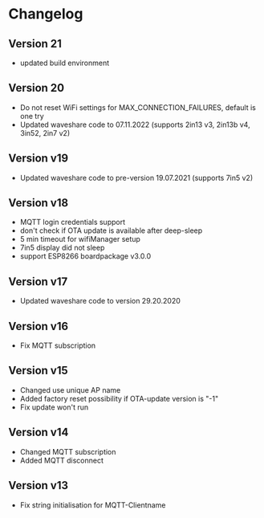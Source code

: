 # Changelog

## Version 21
- updated build environment

## Version 20
- Do not reset WiFi settings for MAX_CONNECTION_FAILURES, default is one try
- Updated waveshare code to 07.11.2022 (supports 2in13 v3, 2in13b v4, 3in52, 2in7 v2)

## Version v19
- Updated waveshare code to pre-version 19.07.2021 (supports 7in5 v2)

## Version v18

- MQTT login credentials support
- don't check if OTA update is available after deep-sleep
- 5 min timeout for wifiManager setup
- 7in5 display did not sleep
- support ESP8266 boardpackage v3.0.0

## Version v17

- Updated waveshare code to version 29.20.2020

## Version v16

- Fix MQTT subscription

## Version v15

- Changed use unique AP name
- Added factory reset possibility if OTA-update version is "-1"
- Fix update won't run

## Version v14

- Changed MQTT subscription
- Added MQTT disconnect

## Version v13

- Fix string initialisation for MQTT-Clientname
